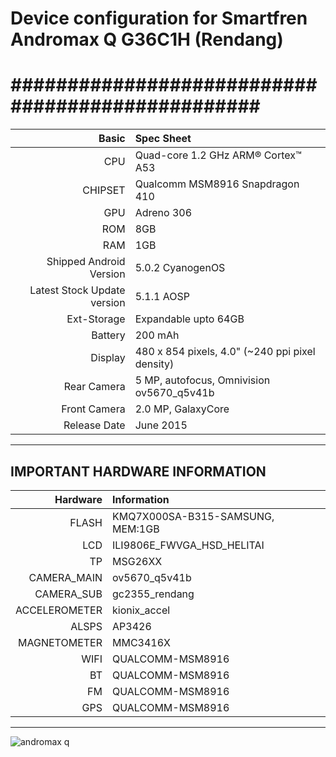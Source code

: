 # Device configuration for Smartfren Andromax Q G36C1H (Rendang)

#################################################
==================================================
Basic   | Spec Sheet
-------:|:-------------------------
CPU     | Quad-core 1.2 GHz ARM® Cortex™ A53
CHIPSET | Qualcomm MSM8916 Snapdragon 410
GPU     | Adreno 306
ROM     | 8GB
RAM     | 1GB
Shipped Android Version | 5.0.2 CyanogenOS
Latest Stock Update version | 5.1.1 AOSP
Ext-Storage | Expandable upto 64GB
Battery | 200 mAh
Display | 480 x 854 pixels, 4.0"  (~240 ppi pixel density)
Rear Camera  | 5 MP, autofocus, Omnivision ov5670_q5v41b
Front Camera | 2.0 MP, GalaxyCore
Release Date | June 2015
---------------------------------------------------------------------
IMPORTANT HARDWARE INFORMATION
---------------------------------------------------------------------
|Hardware | Information |
--------:|:-------------------------
FLASH    | KMQ7X000SA-B315-SAMSUNG, MEM:1GB
LCD      | ILI9806E_FWVGA_HSD_HELITAI
TP       | MSG26XX
CAMERA_MAIN | ov5670_q5v41b
CAMERA_SUB | gc2355_rendang
ACCELEROMETER | kionix_accel
ALSPS    | AP3426
MAGNETOMETER | MMC3416X
WIFI     | QUALCOMM-MSM8916
BT       | QUALCOMM-MSM8916
FM       | QUALCOMM-MSM8916
GPS      | QUALCOMM-MSM8916
---------------------------------------------------------------------


![andromax q](https://m.smartfren.com/assets/img/product/img-55.png)

